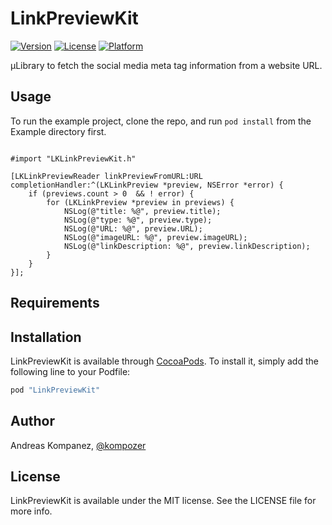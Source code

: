 # LinkPreviewKit

[![Version](https://img.shields.io/cocoapods/v/LinkPreviewKit.svg?style=flat)](http://cocoapods.org/pods/LinkPreviewKit)
[![License](https://img.shields.io/cocoapods/l/LinkPreviewKit.svg?style=flat)](http://cocoapods.org/pods/LinkPreviewKit)
[![Platform](https://img.shields.io/cocoapods/p/LinkPreviewKit.svg?style=flat)](http://cocoapods.org/pods/LinkPreviewKit)


µLibrary to fetch the social media meta tag information from a website URL.

## Usage

To run the example project, clone the repo, and run `pod install` from the Example directory first.

```objc

#import "LKLinkPreviewKit.h"

[LKLinkPreviewReader linkPreviewFromURL:URL completionHandler:^(LKLinkPreview *preview, NSError *error) {
    if (previews.count > 0  && ! error) {
        for (LKLinkPreview *preview in previews) {
            NSLog(@"title: %@", preview.title);
            NSLog(@"type: %@", preview.type);
            NSLog(@"URL: %@", preview.URL);
            NSLog(@"imageURL: %@", preview.imageURL);
            NSLog(@"linkDescription: %@", preview.linkDescription);
        }
    }
}];

```

## Requirements

## Installation

LinkPreviewKit is available through [CocoaPods](http://cocoapods.org). To install
it, simply add the following line to your Podfile:

```ruby
pod "LinkPreviewKit"
```

## Author

Andreas Kompanez, [@kompozer](https://twitter.com/kompozer)

## License

LinkPreviewKit is available under the MIT license. See the LICENSE file for more info.
